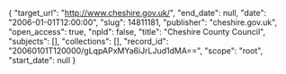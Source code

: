 {
  "target_url": "http://www.cheshire.gov.uk/", 
  "end_date": null, 
  "date": "2006-01-01T12:00:00", 
  "slug": 14811181, 
  "publisher": "cheshire.gov.uk", 
  "open_access": true, 
  "npld": false, 
  "title": "Cheshire County Council", 
  "subjects": [], 
  "collections": [], 
  "record_id": "20060101T120000/gLqpAPxMYa6iJrLJud1dMA==", 
  "scope": "root", 
  "start_date": null
}

